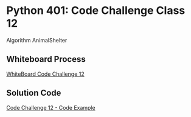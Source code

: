 # Python 401: Code Challenge Class 12
Algorithm AnimalShelter

## Whiteboard Process
<!-- Embedded whiteboard image -->
 [WhiteBoard Code Challenge 12](wbcc12animal.png)

[//]: # (## Approach & Efficiency)

[//]: # (<!-- What approach did you take? Why? What is the Big O space/time for this approach? -->)

## Solution Code
<!-- Show how to run your code, and examples of it in action -->
[Code Challenge 12 - Code Example](stack_queue_animal_shelter.py)

